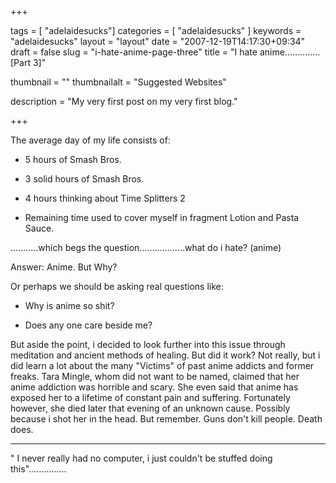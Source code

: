 
+++

tags = [ "adelaidesucks"]
categories = [ "adelaidesucks" ]
keywords = "adelaidesucks"
layout = "layout"
date = "2007-12-19T14:17:30+09:34"
draft = false
slug = "i-hate-anime-page-three"
title = "I hate anime.............. [Part 3]"

thumbnail = ""
thumbnailalt = "Suggested Websites"

description = "My very first post on my very first blog."

+++

The average day of my life consists of:

- 5 hours of Smash Bros.

- 3 solid hours of Smash Bros.

- 4 hours thinking about Time Splitters 2

- Remaining time used to cover myself in fragment Lotion and Pasta Sauce.

...........which begs the question..................what do i hate? (anime)

Answer: Anime. But Why?

Or perhaps we should be asking real questions like:

- Why is anime so shit?

- Does any one care beside me?

But aside the point, i decided to look further into this issue through meditation and ancient methods of healing. But did it work? Not really, but i did learn a lot about the many "Victims" of past anime addicts and former freaks. Tara Mingle, whom did not want to be named, claimed that her anime addiction was horrible and scary. She even said that anime has exposed her to a lifetime of constant pain and suffering. Fortunately however, she died later that evening of an unknown cause. Possibly because i shot her in the head. But remember. Guns don't kill people. Death does.

__________________________________________

" I never really had no computer, i just couldn't be stuffed doing this"...............